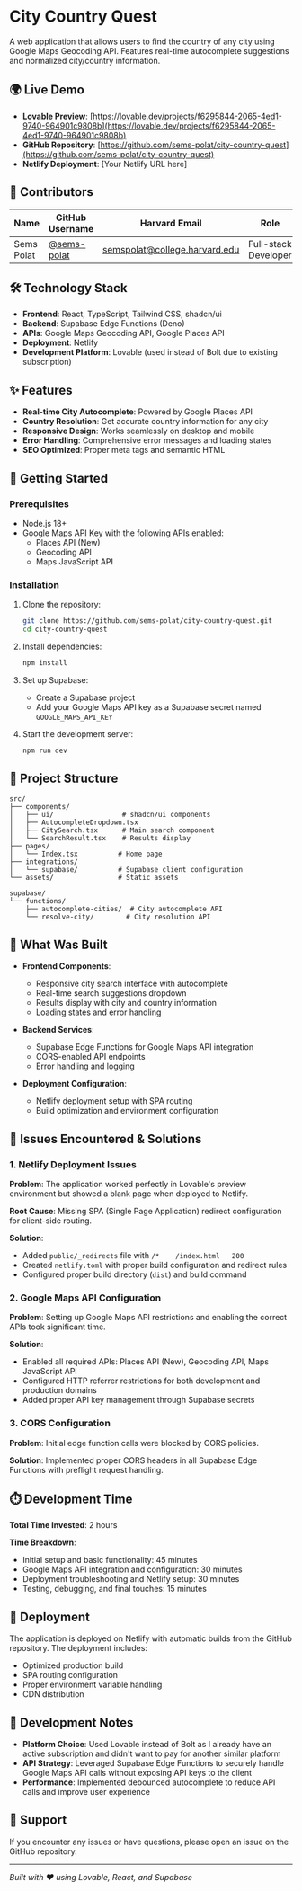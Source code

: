 # City Country Quest

A web application that allows users to find the country of any city using Google Maps Geocoding API. Features real-time autocomplete suggestions and normalized city/country information.

## 🌍 Live Demo

- **Lovable Preview**: [https://lovable.dev/projects/f6295844-2065-4ed1-9740-964901c9808b](https://lovable.dev/projects/f6295844-2065-4ed1-9740-964901c9808b)
- **GitHub Repository**: [https://github.com/sems-polat/city-country-quest](https://github.com/sems-polat/city-country-quest)
- **Netlify Deployment**: [Your Netlify URL here]

## 👥 Contributors

| Name | GitHub Username | Harvard Email | Role |
|------|----------------|---------------|------|
| Sems Polat | [@sems-polat](https://github.com/sems-polat) | semspolat@college.harvard.edu | Full-stack Developer |

## 🛠️ Technology Stack

- **Frontend**: React, TypeScript, Tailwind CSS, shadcn/ui
- **Backend**: Supabase Edge Functions (Deno)
- **APIs**: Google Maps Geocoding API, Google Places API
- **Deployment**: Netlify
- **Development Platform**: Lovable (used instead of Bolt due to existing subscription)

## ✨ Features

- **Real-time City Autocomplete**: Powered by Google Places API
- **Country Resolution**: Get accurate country information for any city
- **Responsive Design**: Works seamlessly on desktop and mobile
- **Error Handling**: Comprehensive error messages and loading states
- **SEO Optimized**: Proper meta tags and semantic HTML

## 🚀 Getting Started

### Prerequisites

- Node.js 18+ 
- Google Maps API Key with the following APIs enabled:
  - Places API (New)
  - Geocoding API
  - Maps JavaScript API

### Installation

1. Clone the repository:
   ```bash
   git clone https://github.com/sems-polat/city-country-quest.git
   cd city-country-quest
   ```

2. Install dependencies:
   ```bash
   npm install
   ```

3. Set up Supabase:
   - Create a Supabase project
   - Add your Google Maps API key as a Supabase secret named `GOOGLE_MAPS_API_KEY`

4. Start the development server:
   ```bash
   npm run dev
   ```

## 📁 Project Structure

```
src/
├── components/
│   ├── ui/                 # shadcn/ui components
│   ├── AutocompleteDropdown.tsx
│   ├── CitySearch.tsx      # Main search component
│   └── SearchResult.tsx    # Results display
├── pages/
│   └── Index.tsx          # Home page
├── integrations/
│   └── supabase/          # Supabase client configuration
└── assets/                # Static assets

supabase/
└── functions/
    ├── autocomplete-cities/  # City autocomplete API
    └── resolve-city/        # City resolution API
```

## 🎯 What Was Built

- **Frontend Components**: 
  - Responsive city search interface with autocomplete
  - Real-time search suggestions dropdown
  - Results display with city and country information
  - Loading states and error handling

- **Backend Services**:
  - Supabase Edge Functions for Google Maps API integration
  - CORS-enabled API endpoints
  - Error handling and logging

- **Deployment Configuration**:
  - Netlify deployment setup with SPA routing
  - Build optimization and environment configuration

## 🐛 Issues Encountered & Solutions

### 1. Netlify Deployment Issues
**Problem**: The application worked perfectly in Lovable's preview environment but showed a blank page when deployed to Netlify.

**Root Cause**: Missing SPA (Single Page Application) redirect configuration for client-side routing.

**Solution**: 
- Added `public/_redirects` file with `/*    /index.html   200`
- Created `netlify.toml` with proper build configuration and redirect rules
- Configured proper build directory (`dist`) and build command

### 2. Google Maps API Configuration
**Problem**: Setting up Google Maps API restrictions and enabling the correct APIs took significant time.

**Solution**: 
- Enabled all required APIs: Places API (New), Geocoding API, Maps JavaScript API
- Configured HTTP referrer restrictions for both development and production domains
- Added proper API key management through Supabase secrets

### 3. CORS Configuration
**Problem**: Initial edge function calls were blocked by CORS policies.

**Solution**: Implemented proper CORS headers in all Supabase Edge Functions with preflight request handling.

## ⏱️ Development Time

**Total Time Invested**: 2 hours

**Time Breakdown**:
- Initial setup and basic functionality: 45 minutes
- Google Maps API integration and configuration: 30 minutes  
- Deployment troubleshooting and Netlify setup: 30 minutes
- Testing, debugging, and final touches: 15 minutes

## 🚀 Deployment

The application is deployed on Netlify with automatic builds from the GitHub repository. The deployment includes:

- Optimized production build
- SPA routing configuration
- Proper environment variable handling
- CDN distribution

## 📝 Development Notes

- **Platform Choice**: Used Lovable instead of Bolt as I already have an active subscription and didn't want to pay for another similar platform
- **API Strategy**: Leveraged Supabase Edge Functions to securely handle Google Maps API calls without exposing API keys to the client
- **Performance**: Implemented debounced autocomplete to reduce API calls and improve user experience

## 🤝 Support

If you encounter any issues or have questions, please open an issue on the GitHub repository.

---

*Built with ❤️ using Lovable, React, and Supabase*
